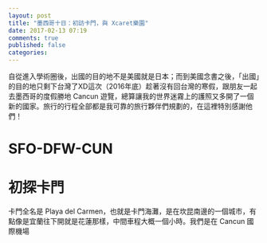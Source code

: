 ```yaml
---
layout: post
title: "墨西哥十日：初訪卡門，與 Xcaret樂園"
date: 2017-02-13 07:19
comments: true
published: false
categories:
---
```

自從進入學術圈後，出國的目的地不是美國就是日本；而到美國念書之後，「出國」的目的地只剩下台灣了XD這次（2016年底）趁著沒有回台灣的寒假，跟朋友一起去墨西哥的度假勝地 Cancun 遊覽，總算讓我的世界迷霧上的護照又多開了一個新的國家。旅行的行程全部都是我可靠的旅行夥伴們規劃的，在這裡特別感謝他們！

# SFO-DFW-CUN




# 初探卡門

卡門全名是 Playa del Carmen，也就是卡門海灘，是在坎昆南邊的一個城市，有點像是宜蘭往下開就是花蓮那樣，中間車程大概一個小時。我們是在 Cancun 國際機場
